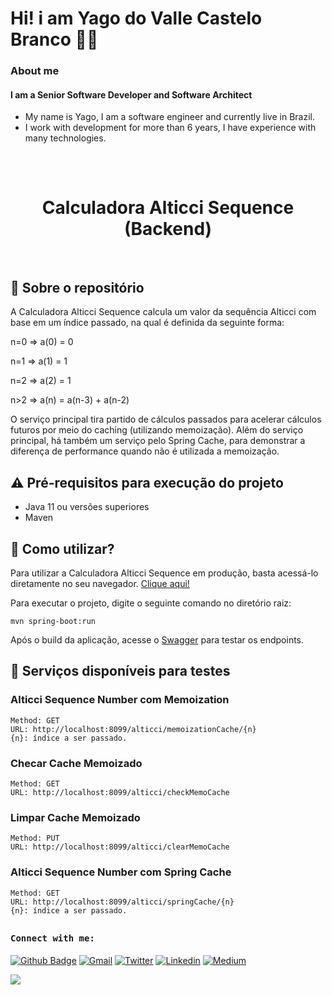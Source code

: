 # Hi! i am Yago do Valle Castelo Branco :man_technologist:


### About me

#### I am a Senior Software Developer and Software Architect

- My name is Yago, I am a software engineer and currently live in Brazil.
- I work with development for more than 6 years, I have experience with many technologies.

##

<br>
<h1 align="center">
Calculadora Alticci Sequence (Backend)
</h1>
<br>

## 💬 Sobre o repositório

A Calculadora Alticci Sequence calcula um valor da sequência Alticci com base em um índice passado, na qual é definida da seguinte forma:

n=0 => a(0) = 0

n=1 => a(1) = 1

n=2 => a(2) = 1

n>2 => a(n) = a(n-3) + a(n-2)

O serviço principal tira partido de cálculos passados para acelerar cálculos futuros por meio do caching (utilizando memoização). Além do serviço principal, há também um serviço pelo Spring Cache, para demonstrar a diferença de performance quando não é utilizada a memoização.

## ⚠ Pré-requisitos para execução do projeto

* Java 11 ou versões superiores
* Maven

## 📌 Como utilizar?

Para utilizar a Calculadora Alticci Sequence em produção, basta acessá-lo diretamente no seu navegador. [Clique aqui!](https://wienerdev.github.io/alticci-sequence-angular/)

Para executar o projeto, digite o seguinte comando no diretório raiz:

```
mvn spring-boot:run 
```

Após o build da aplicação, acesse o [Swagger](http://localhost:8099/swagger-ui/index.html#/) para testar os endpoints.

## 📲 Serviços disponíveis para testes

### Alticci Sequence Number com Memoization
```
Method: GET
URL: http://localhost:8099/alticci/memoizationCache/{n}
{n}: índice a ser passado.
```

### Checar Cache Memoizado
```
Method: GET
URL: http://localhost:8099/alticci/checkMemoCache
```

### Limpar Cache Memoizado
```
Method: PUT
URL: http://localhost:8099/alticci/clearMemoCache
```

### Alticci Sequence Number com Spring Cache
```
Method: GET
URL: http://localhost:8099/alticci/springCache/{n}
{n}: índice a ser passado.
```

##
<h4><b><samp>Connect with me:</samp></b></h4>

[![Github Badge](https://img.shields.io/badge/-Github-000?style=flat-square&logo=Github&logoColor=white&link=https://github.com/Yagovcb)](https://github.com/Yagovcb)
[![Gmail](https://img.shields.io/badge/yago.vcb@hotmail.com-FFFEEE?style=flat-square&logo=gmail&logoColor=red)](mailto:yago.vcb@hotmail.com)
[![Twitter](https://img.shields.io/badge/@Yagovcb-1DA1F2?style=flat-square&logo=twitter&logoColor=white)](https://twitter.com/Yagovcb)
[![Linkedin](https://img.shields.io/badge/Yago_do_Valle_Castelo_Branco-0077b5?style=flat-square&logo=Linkedin&logoColor=white)](https://www.linkedin.com/in/yagovcb/)
[![Medium](https://img.shields.io/badge/@yagovcb-black?style=flat-square&logo=medium&logoColor=white)](https://medium.com/@yagovcb)


![](https://visitor-badge.glitch.me/badge?page_id=Yagovcb.Yagovcb)
